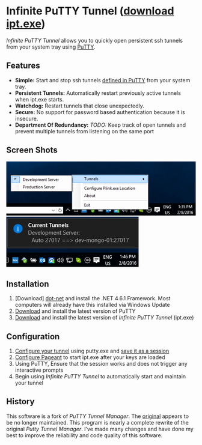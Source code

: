 # Infinite PuTTY Tunnel ([download ipt.exe][current-release])
*Infinite PuTTY Tunnel* allows you to quickly open persistent ssh tunnels from your system tray using [PuTTY][putty].

## Features

- **Simple:** Start and stop ssh tunnels [defined in PuTTY][putty-config-ssh-portfwd] from your system tray.
- **Persistent Tunnels:** Automatically restart previously active tunnels when ipt.exe starts.
- **Watchdog:** Restart tunnels that close unexpectedly.
- **Secure:** No support for password based authentication because it is insecure.
- **Department Of Redundancy:** *TODO:* Keep track of open tunnels and prevent multiple tunnels from listening on the same port

## Screen Shots

![](screen-shots/SystemTray-Menu.png)
![](screen-shots/SystemTray-CurrentTunnels.png)

## Installation

1. [Download] [dot-net] and install the .NET 4.6.1 Framework. Most computers will already have this installed via Windows Update
2. [Download][putty-installer] and install the latest version of PuTTY
3. [Download][current-release] and install the latest version of *Infinite PuTTY Tunnel* (ipt.exe)

## Configuration

1. [Configure your tunnel][putty-config-ssh-portfwd] using putty.exe and [save it as a session][putty-config-session]
2. [Configure Pageant][putty-pageant-cmdline-command] to start ipt.exe after your keys are loaded
3. Using PuTTY, Ensure that the session works and does not trigger any interactive prompts
4. Begin using *Infinite PuTTY Tunnel* to automatically start and maintain your tunnel

## History
This software is a fork of *PuTTY Tunnel Manager*. The [original][downstream] appears to be no longer maintained.
This program is nearly a complete rewrite of the original *Putty Tunnel Manager*. I've made many changes and have done my best to improve the reliability and code quality of this software.

[current-release]: https://github.com/dietsche/infinite-putty-tunnel/releases/latest/
[downstream]: https://github.com/joeribekker/putty-tunnel-manager
[putty]: http://www.chiark.greenend.org.uk/~sgtatham/putty/
[putty-installer]: http://the.earth.li/~sgtatham/putty/latest/x86/putty-installer.exe
[putty-config-ssh-portfwd]: http://the.earth.li/~sgtatham/putty/latest/htmldoc/Chapter4.html#config-ssh-portfwd
[putty-config-session]: http://the.earth.li/~sgtatham/putty/latest/htmldoc/Chapter4.html#config-session
[putty-pageant-cmdline-command]: http://the.earth.li/~sgtatham/putty/latest/htmldoc/Chapter9.html#pageant-cmdline-command
[dot-net]: https://www.microsoft.com/en-us/download/details.aspx?id=49981

